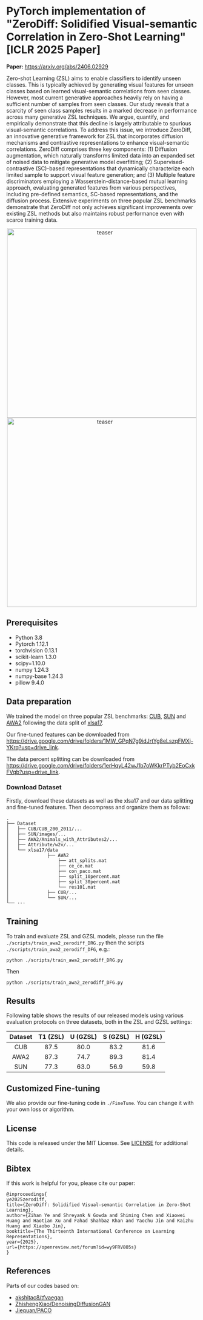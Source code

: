 # PyTorch implementation of "ZeroDiff: Solidified Visual-semantic Correlation in Zero-Shot Learning" [ICLR 2025 Paper] #

**Paper:** https://arxiv.org/abs/2406.02929

Zero-shot Learning (ZSL) aims to enable classifiers to identify unseen classes. This is typically achieved by generating visual features for unseen classes based on learned visual-semantic correlations from seen classes. However, most current generative approaches heavily rely on having a sufficient number of samples from seen classes. Our study reveals that a scarcity of seen class samples results in a marked decrease in performance across many generative ZSL techniques. We argue, quantify, and empirically demonstrate that this decline is largely attributable to spurious visual-semantic correlations. To address this issue, we introduce ZeroDiff, an innovative generative framework for ZSL that incorporates diffusion mechanisms and contrastive representations to enhance visual-semantic correlations. ZeroDiff comprises three key components: (1) Diffusion augmentation, which naturally transforms limited data into an expanded set of noised data to mitigate generative model overfitting; (2) Supervised-contrastive (SC)-based representations that dynamically characterize each limited sample to support visual feature generation; and (3) Multiple feature discriminators employing a Wasserstein-distance-based mutual learning approach, evaluating generated features from various perspectives, including pre-defined semantics, SC-based representations, and the diffusion process. Extensive experiments on three popular ZSL benchmarks demonstrate that ZeroDiff not only achieves significant improvements over existing ZSL methods but also maintains robust performance even with scarce training data.

<div align="center">
    <img width="500" alt="teaser" src="assets/banner.png"/>
</div>

<div align="center">
    <img width="500" alt="teaser" src="assets/method.png"/>
</div>

## Prerequisites
+ Python 3.8
+ Pytorch 1.12.1
+ torchvision 0.13.1
+ scikit-learn 1.3.0
+ scipy=1.10.0
+ numpy 1.24.3
+ numpy-base 1.24.3
+ pillow 9.4.0

## Data preparation

We trained the model on three popular ZSL benchmarks: [CUB](http://www.vision.caltech.edu/visipedia/CUB-200-2011.html), [SUN](http://cs.brown.edu/~gmpatter/sunattributes.html) and [AWA2](http://cvml.ist.ac.at/AwA2/) following the data split of [xlsa17](http://datasets.d2.mpi-inf.mpg.de/xian/xlsa17.zip).

Our fine-tuned features can be downloaded from https://drive.google.com/drive/folders/1MW_GPqN7g9idJrtYg8eLszqFMXj-YKrq?usp=drive_link.

The data percent splitting can be downloaded from https://drive.google.com/drive/folders/1erHqyL42wJ1b7oWKkrPTyb2EoCxkFVqb?usp=drive_link. 

### Download Dataset 

Firstly, download these datasets as well as the xlsa17 and our data splitting and fine-tuned features. Then decompress and organize them as follows: 
```
.
├── Dataset
│   ├── CUB/CUB_200_2011/...
│   ├── SUN/images/...
│   ├── AWA2/Animals_with_Attributes2/...
│   ├── Attribute/w2v/...
│   └── xlsa17/data
│              ├── AWA2
│                  ├── att_splits.mat
│                  ├── ce_ce.mat
│                  ├── con_paco.mat
│                  ├── split_10percent.mat
│                  ├── split_30percent.mat
│                  └── res101.mat
│              ├── CUB/...
│              └── SUN/...
└── ···
```

## Training

To train and evaluate ZSL and GZSL models, please run the file `./scripts/train_awa2_zerodiff_DRG.py` then the scripts `./scripts/train_awa2_zerodiff_DFG`, e.g.:
```
python ./scripts/train_awa2_zerodiff_DRG.py
```
Then
```
python ./scripts/train_awa2_zerodiff_DFG.py
```

## Results
Following table shows the results of our released models using various evaluation protocols on three datasets, both in the ZSL and GZSL settings:

| Dataset | T1 (ZSL) | U (GZSL) | S (GZSL) | H (GZSL) |
| :-----: | :-----: | :-----: | :-----: | :-----: |
| CUB | 87.5 | 80.0 | 83.2 | 81.6 |
| AWA2 | 87.3 | 74.7 | 89.3 | 81.4 |
| SUN | 77.3 | 63.0 | 56.9 |  59.8 |

## Customized Fine-tuning
We also provide our fine-tuning code in  `./FineTune`. You can change it with your own loss or algorithm.

## License

This code is released under the MIT License. See [LICENSE](LICENSE) for additional details.

## Bibtex ##
If this work is helpful for you, please cite our paper:

```
@inproceedings{
ye2025zerodiff,
title={ZeroDiff: Solidified Visual-semantic Correlation in Zero-Shot Learning},
author={Zihan Ye and Shreyank N Gowda and Shiming Chen and Xiaowei Huang and Haotian Xu and Fahad Shahbaz Khan and Yaochu Jin and Kaizhu Huang and Xiaobo Jin},
booktitle={The Thirteenth International Conference on Learning Representations},
year={2025},
url={https://openreview.net/forum?id=wy9FRV8O5s}
}
```

## References
Parts of our codes based on:
* [akshitac8/tfvaegan](https://github.com/akshitac8/tfvaegan)
* [ZhishengXiao/DenoisingDiffusionGAN](https://github.com/NVlabs/denoising-diffusion-gan)
* [Jiequan/PACO](https://github.com/dvlab-research/Parametric-Contrastive-Learning)
